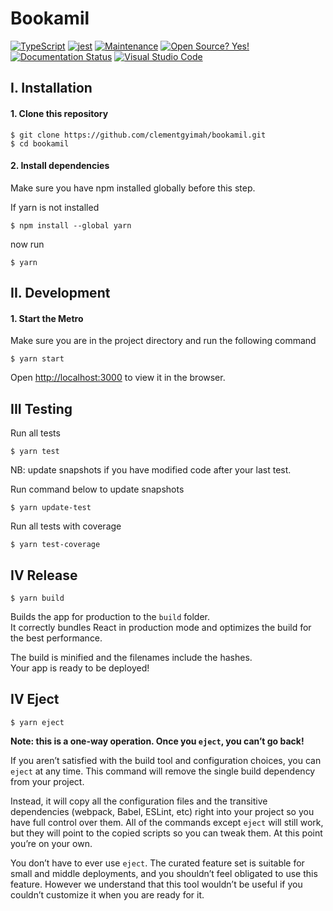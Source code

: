 # Bookamil
[![TypeScript](https://badgen.net/badge/icon/typescript?icon=typescript&label)](https://typescriptlang.org)
[![jest](https://jestjs.io/img/jest-badge.svg)](https://github.com/facebook/jest)
[![Maintenance](https://img.shields.io/badge/Maintained%3F-yes-green.svg)](https://GitHub.com/Naereen/StrapDown.js/graphs/commit-activity)
[![Open Source? Yes!](https://badgen.net/badge/Open%20Source%20%3F/Yes%21/blue?icon=github)](https://github.com/Naereen/badges/)
[![Documentation Status](https://readthedocs.org/projects/ansicolortags/badge/?version=latest)](http://ansicolortags.readthedocs.io/?badge=latest)
[![Visual Studio Code](https://img.shields.io/badge/--007ACC?logo=visual%20studio%20code&logoColor=ffffff)](https://code.visualstudio.com/)

## I. Installation

#### 1. Clone this repository

```
$ git clone https://github.com/clementgyimah/bookamil.git
$ cd bookamil
```

#### 2. Install dependencies
Make sure you have npm installed globally before this step.

If yarn is not installed
```
$ npm install --global yarn
```
now run
```
$ yarn
```

## II. Development
#### 1. Start the Metro
Make sure you are in the project directory and run the following command

```
$ yarn start
```
Open [http://localhost:3000](http://localhost:3000) to view it in the browser.

## III Testing

Run all tests
```
$ yarn test
```

NB: update snapshots if you have modified code after your last test.

Run command below to update snapshots
```
$ yarn update-test
```

Run all tests with coverage
```
$ yarn test-coverage
```

## IV Release
```
$ yarn build
```

Builds the app for production to the `build` folder.\
It correctly bundles React in production mode and optimizes the build for the best performance.

The build is minified and the filenames include the hashes.\
Your app is ready to be deployed!


## IV Eject

```
$ yarn eject
```

**Note: this is a one-way operation. Once you `eject`, you can’t go back!**

If you aren’t satisfied with the build tool and configuration choices, you can `eject` at any time. This command will remove the single build dependency from your project.

Instead, it will copy all the configuration files and the transitive dependencies (webpack, Babel, ESLint, etc) right into your project so you have full control over them. All of the commands except `eject` will still work, but they will point to the copied scripts so you can tweak them. At this point you’re on your own.

You don’t have to ever use `eject`. The curated feature set is suitable for small and middle deployments, and you shouldn’t feel obligated to use this feature. However we understand that this tool wouldn’t be useful if you couldn’t customize it when you are ready for it.
